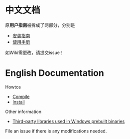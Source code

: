 # 中文文档

原**用户指南**被拆成了两部分，分别是

- [安装指南](https://github.com/librehat/shadowsocks-qt5/wiki/%E5%AE%89%E8%A3%85%E6%8C%87%E5%8D%97)
- [使用手册](https://github.com/librehat/shadowsocks-qt5/wiki/%E4%BD%BF%E7%94%A8%E6%89%8B%E5%86%8C)

如Wiki需更改，请提交issue！

# English Documentation

Howtos
- [Compile](https://github.com/librehat/shadowsocks-qt5/wiki/Compiling)
- [Install](https://github.com/librehat/shadowsocks-qt5/wiki/Installation)

Other information
- [Third-party libraries used in Windows prebuilt binaries](https://github.com/librehat/shadowsocks-qt5/wiki/Third-Party-Libraries)

File an issue if there is any modifications needed.


